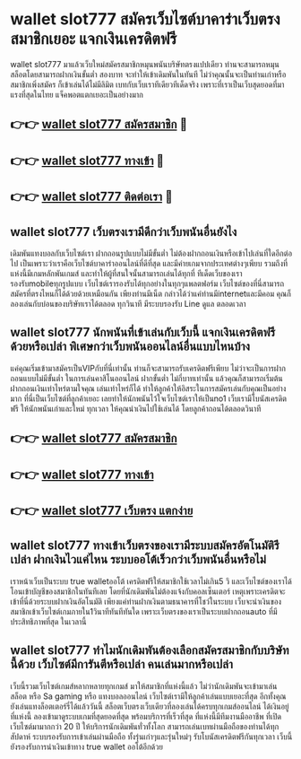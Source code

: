 # wallet slot777 สมัครเว็บไซต์บาคาร่าเว็บตรง สมาชิกเยอะ แจกเงินเครดิตฟรี

wallet slot777 มาแล้วเว็บใหม่สมัครสมาชิกหมุนพนันบริษัทตรงแปปเดียว ท่านจะสามารถหมุนสล็อตโดยสามารถฝากเงินขั้นต่ำ สองบาท จะทำให้เข้าเดิมพันในทันที ไม่ว่าคุณนั้นจะเป็นท่านเก่าหรือสมาชิกเพิ่งสมัคร ก็เข้าเล่นได้ไม่มีลิมิต เบทกับเว็บเราทีเดียวทีเด็ดจริง เพราะที่เราเป็นเว็บสุดยอดที่มาแรงที่สุดในไทย แจ็คพอตแตกเยอะเป็นอย่างมาก

## 👉👉 [wallet slot777 สมัครสมาชิก](https://bit.ly/3Ckzg5n) 🎰
## 👉👉 [wallet slot777 ทางเข้า](https://bit.ly/3Ckzg5n) 🎰
## 👉👉 [wallet slot777 ติดต่อเรา](https://bit.ly/3Ckzg5n) 🎰

## wallet slot777 เว็บตรงเรามีดีกว่าเว็บพนันอื่นยังไง
เดิมพันแทงบอลกับเว็บไซต์เรา ฝากถอนรูปแบบไม่มีขั้นต่ำ ไม่ต้องฝากถอนเงินหรือเข้าไปเล่นที่ใดอีกต่อไป เป็นเพราะว่าเราคือเว็บไซต์บาคาร่าออนไลน์ที่ดีที่สุด และมีค่ายเกมจากประเทศต่างๆเพียบ รวมถึงที่แห่งนี้มีเกมหลักพันเกมส์ และทำให้ผู้ที่สนใจนั้นสามารถเล่นได้ทุกที่ ทีเด็ดเว็บของเรารองรับmobileทุกรูปแบบ เว็บไซต์เรารองรับได้ทุกอย่างในทุกๆแพลตฟอร์ม เว็บไซต์ของที่นี่สามารถสมัครที่ตรงไหนก็ได้ด้วยด้วยเหมือนกัน เพียงท่านมีเน็ต กล่าวได้ว่าแค่ท่านมีinternetและมีคอม คุณก็ลองเล่นกับบ่อนของบริษัทเราได้ตลอด ทุกวินาที มีระบบรองรับ Line ดูแล ตลอดเวลา

## wallet slot777 นักพนันที่เข้าเล่นกับเว็บนี้ แจกเงินเครดิตฟรีด้วยหรือเปล่า พิเศษกว่าเว็บพนันออนไลน์อื่นแบบไหนบ้าง
แค่คุณเริ่มเข้ามาสมัครเป็นVIPกับที่นี่เท่านั้น ท่านก็จะสามารถรับเครดิตฟรีเพียบ ไม่ว่าจะเป็นการฝากถอนแบบไม่มีขั้นต่ำ ในการเล่นคาสิโนออนไลน์ ฝากขั้นต่ำ ไม่กี่บาทเท่านั้น แล้วคุณก็สามารถเริ่มต้นฝากถอนเงินเท่าไหร่ตามใจคุณ เล่นเท่าไหร่ก็ได้ ทำให้ลูกค้าให้อิสระในการสมัครเล่นกับคุณเป็นอย่างมาก ที่นี่เป็นเว็บไซต์ที่ลูกค้าเยอะ เลยทำให้นักพนันไว้ใจเว็บไซต์เราให้เป็นno1 เว็บเรามีโบนัสเครดิตฟรี ให้นักพนันเก่าและใหม่ ทุกเวลา ให้คุณนำเงินไปใช้เล่นได้ โดยลูกค้าถอนได้ตลอดวินาที

## 👉👉 [wallet slot777 สมัครสมาชิก](https://bit.ly/3Ckzg5n)
## 👉👉 [wallet slot777 ทางเข้า](https://bit.ly/3Ckzg5n)
## 👉👉 [wallet slot777 เว็บตรง แตกง่าย](https://bit.ly/3Ckzg5n)

## wallet slot777 ทางเข้าเว็บตรงของเรามีระบบสมัครอัตโนมัติรึเปล่า ฝากเงินไวแค่ไหน ระบบออโต้เร็วกว่าเว็บพนันอื่นหรือไม่
เราหน้าเว็บเป็นระบบ true walletออโต้ เครดิตฟรีให้สมาชิกใช้เวลาไม่เกิน5 วิ และเว็บไซต์ของเราได้โอนเข้าบัญชีของสมาชิกในทันทีเลย โดยที่นักเดิมพันไม่ต้องแจ้งกับคอลเซ็นเตอร์ เหตุเพราะเครดิตจะเข้าที่นี่ด้วยระบบฝากเงินอัตโนมัติ เพียงแค่ท่านฝากเงินตามธนาคารที่โชว์ในระบบ เว็บจะนำเงินของสมาชิกเข้าเว็บไซต์เกมภายใน1วินาทีทันทีทันใด เพราะเว็บตรงของเราเป็นระบบฝากถอนauto ที่มีประสิทธิภาพที่สุด ในเวลานี้

## wallet slot777 ทำไมนักเดิมพันต้องเลือกสมัครสมาชิกกับบริษัทนี้ด้วย เว็บไซต์มีการันตีหรือเปล่า คนเล่นมากหรือเปล่า
เว็บนี้รวมเว็บไซต์เกมส์หลากหลายทุกเกมส์ มาให้สมาชิกที่แห่งนี้แล้ว ไม่ว่านักเดิมพันจะเข้ามาเล่น สล็อต หรือ Sa gaming หรือ แทงบอลออนไลน์ เว็บไซต์เรามีให้ลูกค้าเล่นแบบเยอะที่สุด อีกทั้งคุณยังเล่นแทงล็อตเตอร์รี่ได้แล้ววันนี้ สล็อตเว็บตรงเว็บเดียวที่ลองเล่นได้ครบทุกเกมส์ออนไลน์ ได้เงินอยู่ที่แห่งนี้ ลองเข้ามาดูระบบเกมที่สุดยอดที่สุด พร้อมบริการที่เร็วที่สุด ที่แห่งนี้มีทีมงานมืออาชีพ ที่เปิดเว็บไซต์มามากกว่า 20 ปี ให้บริการนักเดิมพันทั่วทั้งโลก สามารถเล่นเบทผ่านมือถือของท่านได้ทุกสัปดาห์ ระบบรองรับการเข้าเล่นผ่านมือถือ ทั้งรุ่นเก่าๆและรุ่นใหม่ๆ รับโบนัสเครดิตฟรีกันทุกเวลา เว็บนี้ยังรองรับการนำเงินเข้าทาง true wallet ออโต้อีกด้วย
